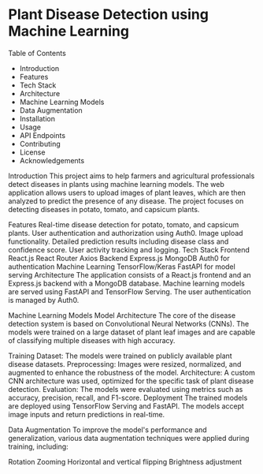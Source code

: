 <h1>Plant Disease Detection using Machine Learning</h1>
Table of Contents
<ul>
<li>Introduction</li>
<li>Features</li>
<li>Tech Stack</li>
<li>Architecture</li>
<li>Machine Learning Models</li>
<li>Data Augmentation</li>
<li>Installation</li>
<li>Usage</li>
<li>API Endpoints</li>
<li>Contributing</li>
<li>License</li>
<li>Acknowledgements</li>
</ul>
Introduction
This project aims to help farmers and agricultural professionals detect diseases in plants using machine learning models. The web application allows users to upload images of plant leaves, which are then analyzed to predict the presence of any disease. The project focuses on detecting diseases in potato, tomato, and capsicum plants.

Features
Real-time disease detection for potato, tomato, and capsicum plants.
User authentication and authorization using Auth0.
Image upload functionality.
Detailed prediction results including disease class and confidence score.
User activity tracking and logging.
Tech Stack
Frontend
React.js
React Router
Axios
Backend
Express.js
MongoDB
Auth0 for authentication
Machine Learning
TensorFlow/Keras
FastAPI for model serving
Architecture
The application consists of a React.js frontend and an Express.js backend with a MongoDB database. Machine learning models are served using FastAPI and TensorFlow Serving. The user authentication is managed by Auth0.


Machine Learning Models
Model Architecture
The core of the disease detection system is based on Convolutional Neural Networks (CNNs). The models were trained on a large dataset of plant leaf images and are capable of classifying multiple diseases with high accuracy.

Training
Dataset: The models were trained on publicly available plant disease datasets.
Preprocessing: Images were resized, normalized, and augmented to enhance the robustness of the model.
Architecture: A custom CNN architecture was used, optimized for the specific task of plant disease detection.
Evaluation: The models were evaluated using metrics such as accuracy, precision, recall, and F1-score.
Deployment
The trained models are deployed using TensorFlow Serving and FastAPI. The models accept image inputs and return predictions in real-time.

Data Augmentation
To improve the model's performance and generalization, various data augmentation techniques were applied during training, including:

Rotation
Zooming
Horizontal and vertical flipping
Brightness adjustment
